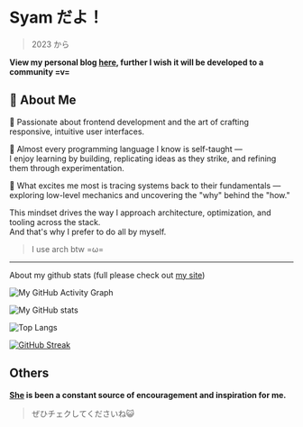# Syam だよ！
> 2023 から

**View my personal blog [here](https://syome.vercel.app/), further I wish it will be developed to a community =v=**

## 👋 About Me
🎯 Passionate about frontend development and the art of crafting responsive, intuitive user interfaces.

🔧 Almost every programming language I know is self-taught —  
I enjoy learning by building, replicating ideas as they strike, and refining them through experimentation.

🧠 What excites me most is tracing systems back to their fundamentals —  
exploring low-level mechanics and uncovering the "why" behind the "how."

This mindset drives the way I approach architecture, optimization, and tooling across the stack.  
And that's why I prefer to do all by myself.


> I use arch btw =ω=
---

About my github stats (full please check out [my site](https://syome.vercel.app/))

![My GitHub Activity Graph](https://github-graph-syam.vercel.app/graph?username=SevenSec114&theme=tokyo-night)

![My GitHub stats](https://github-stats-syam.vercel.app/api?username=SevenSec114&show_icons=true&count_private=true&include_all_commits=true&theme=nord)

![Top Langs](https://github-stats-syam.vercel.app/api/top-langs/?username=SevenSec114&layout=compact&exclude_repo=github-stats-syam,github-activity-graph-syam&theme=nord)

[![GitHub Streak](https://github-streak-stats-syam.vercel.app?user=SevenSec114&theme=nord)](https://git.io/streak-stats)

## Others
**[She](https://amashiro.com) is been a constant source of encouragement and inspiration for me.**
> ぜひチェクしてくださいね😺

